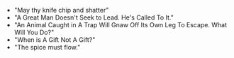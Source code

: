 - "May thy knife chip and shatter"
- "A Great Man Doesn't Seek to Lead. He's Called To It."
- "An Animal Caught in A Trap Will Gnaw Off Its Own Leg To Escape. What Will You Do?"
- "When is A Gift Not A Gift?"
- "The spice must flow."

